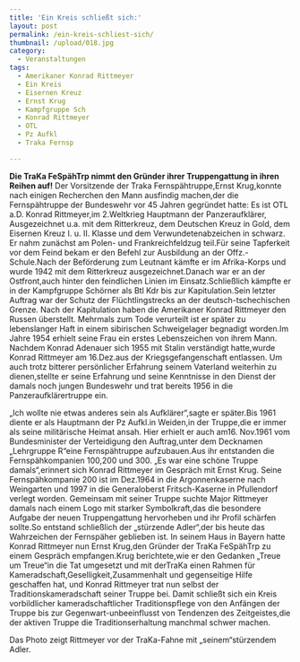 ```yaml
---
title: 'Ein Kreis schließt sich:'
layout: post
permalink: /ein-kreis-schliest-sich/
thumbnail: /upload/018.jpg
category:
  - Veranstaltungen
tags:
  - Amerikaner Konrad Rittmeyer
  - Ein Kreis
  - Eisernen Kreuz
  - Ernst Krug
  - Kampfgruppe Sch
  - Konrad Rittmeyer
  - OTL
  - Pz Aufkl
  - Traka Fernsp

---
```

**Die TraKa FeSpähTrp nimmt den Gründer ihrer Truppengattung in ihren Reihen auf!**
Der Vorsitzende der Traka Fernspähtruppe,Ernst Krug,konnte nach einigen Recherchen den Mann ausfindig machen,der die Fernspähtruppe der Bundeswehr vor 45 Jahren gegründet hatte: Es ist OTL a.D. Konrad Rittmeyer,im 2.Weltkrieg Hauptmann der Panzeraufklärer, Ausgezeichnet u.a. mit dem Ritterkreuz, dem Deutschen Kreuz in Gold, dem Eisernen Kreuz I. u. II. Klasse und dem Verwundetenabzeichen in schwarz. Er nahm zunächst am Polen- und Frankreichfeldzug teil.Für seine Tapferkeit vor dem Feind bekam er den Befehl zur Ausbildung an der Offz.-Schule.Nach der Beförderung zum Leutnant kämfte er im Afrika-Korps und wurde 1942 mit dem Ritterkreuz ausgezeichnet.Danach war er an der Ostfront,auch hinter den feindlichen Linien im Einsatz.Schließlich kämpfte er in der Kampfgruppe Schörner als Btl Kdr bis zur Kapitulation.Sein letzter Auftrag war der Schutz der Flüchtlingstrecks an der deutsch-tschechischen Grenze. Nach der Kapitulation haben die Amerikaner Konrad Rittmeyer den Russen überstellt. Mehrmals zum Tode verurteilt ist er später zu lebenslanger Haft in einem sibirischen Schweigelager begnadigt worden.Im Jahre 1954 erhielt seine Frau ein erstes Lebenszeichen von ihrem Mann. Nachdem Konrad Adenauer sich 1955 mit Stalin verständigt hatte,wurde Konrad Rittmeyer am 16.Dez.aus der Kriegsgefangenschaft entlassen. Um auch trotz bitterer persönlicher Erfahrung seinem Vaterland weiterhin zu dienen,stellte er seine Erfahrung und seine Kenntnisse in den Dienst der damals noch jungen Bundeswehr und trat bereits 1956 in die Panzeraufklärertruppe ein.

„Ich wollte nie etwas anderes sein als Aufklärer“,sagte er später.Bis 1961 diente er als Hauptmann der Pz Aufkl.in Weiden,in der Truppe,die er immer als seine militärische Heimat ansah. Hier erhielt er auch am16. Nov.1961 vom Bundesminister der Verteidigung den Auftrag,unter dem Decknamen „Lehrgruppe R“eine Fernspähtruppe aufzubauen.Aus ihr entstanden die Fernspähkompanien 100,200 und 300. „Es war eine schöne Truppe damals“,erinnert sich Konrad Rittmeyer im Gespräch mit Ernst Krug. Seine Fernspähkompanie 200 ist im Dez.1964 in die Argonnenkaserne nach Weingarten und 1997 in die Generaloberst Fritsch-Kaserne in Pfullendorf verlegt worden. Gemeinsam mit seiner Truppe suchte Major Rittmeyer damals nach einem Logo mit starker Symbolkraft,das die besondere Aufgabe der neuen Truppengattung hervorheben und ihr Profil schärfen sollte.So entstand schließlich der „stürzende Adler“,der bis heute das Wahrzeichen der Fernspäher geblieben ist. In seinem Haus in Bayern hatte Konrad Rittmeyer nun Ernst Krug,den Gründer der TraKa FeSpähTrp zu einem Gespräch empfangen.Krug berichtete,wie er den Gedanken „Treue um Treue“in die Tat umgesetzt und mit derTraKa einen Rahmen für Kameradschaft,Geselligkeit,Zusammenhalt und gegenseitige Hilfe geschaffen hat, und Konrad Rittmeyer trat nun selbst der Traditionskameradschaft seiner Truppe bei. Damit schließt sich ein Kreis vorbildlicher kameradschaftlicher Traditionspflege von den Anfängen der Truppe bis zur Gegenwart-unbeeinflusst von Tendenzen des Zeitgeistes,die der aktiven Truppe die Traditionserhaltung manchmal schwer machen.

Das Photo zeigt Rittmeyer vor der TraKa-Fahne mit „seinem“stürzendem Adler.
